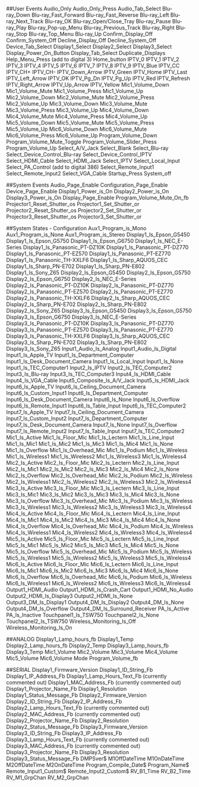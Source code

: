 ##User Events
Audio_Only
Audio_Only_Press
Audio_Tab_Select
Blu-ray_Down
Blu-ray_Fast_Forward
Blu-ray_Fast_Reverse
Blu-ray_Left
Blu-ray_Next_Track
Blu-ray_OK
Blu-ray_Open/Close_Tray
Blu-ray_Pause
Blu-ray_Play
Blu-ray_Pop-up_Menu
Blu-ray_Previous_Track
Blu-ray_Right
Blu-ray_Stop
Blu-ray_Top_Menu
Blu-ray_Up
Confirm_Display_Off
Confirm_System_Off
Decline_Display_Off
Decline_System_Off
Device_Tab_Select
Display1_Select
Display2_Select
Display3_Select
Display_Power_On_Button
Display_Tab_Select
Duplicate_Displays
Help_Menu_Press (add to digital 3)
Home_button
IPTV_0
IPTV_1
IPTV_2
IPTV_3
IPTV_4
IPTV_5
IPTV_6
IPTV_7
IPTV_8
IPTV_9
IPTV_Blue
IPTV_CC
IPTV_CH+
IPTV_CH-
IPTV_Down_Arrow
IPTV_Green
IPTV_Home
IPTV_Last
IPTV_Left_Arrow
IPTV_OK
IPTV_Pg_Dn
IPTV_Pg_Up
IPTV_Red
IPTV_Refresh
IPTV_Right_Arrow
IPTV_Up_Arrow
IPTV_Yellow
Mic1_Volume_Down
Mic1_Volume_Mute
Mic1_Volume_Press
Mic1_Volume_Up
Mic2_Volume_Down
Mic2_Volume_Mute
Mic2_Volume_Press
Mic2_Volume_Up
Mic3_Volume_Down
Mic3_Volume_Mute
Mic3_Volume_Press
Mic3_Volume_Up
Mic4_Volume_Down
Mic4_Volume_Mute
Mic4_Volume_Press
Mic4_Volume_Up
Mic5_Volume_Down
Mic5_Volume_Mute
Mic5_Volume_Press
Mic5_Volume_Up
Mic6_Volume_Down
Mic6_Volume_Mute
Mic6_Volume_Press
Mic6_Volume_Up
Program_Volume_Down
Program_Volume_Mute_Toggle
Program_Volume_Slider_Press
Program_Volume_Up
Select_A/V_Jack
Select_Blank
Select_Blu-ray
Select_Device_Control_Blu-ray
Select_Device_Control_IPTV
Select_HDMI_Cable
Select_HDMI_Jack
Select_IPTV
Select_Local_Input
Select_PA_Control (add to digital 386)
Select_Remote_Input1
Select_Remote_Input2
Select_VGA_Cable
Startup_Press
System_off

##System Events
Audio_Page_Enable
Configuration_Page_Enable
Device_Page_Enable
Display1_Power_is_On
Display2_Power_is_On
Display3_Power_is_On
Display_Page_Enable
Program_Volume_Mute_On_fb
Projector1_Reset_Shutter_os
Projector1_Set_Shutter_or
Projector2_Reset_Shutter_os
Projector2_Set_Shutter_or
Projector3_Reset_Shutter_os
Projector3_Set_Shutter_or

##System States - Configuration
Aux1_Program_is_Mono
Aux1_Program_is_None
Aux1_Program_is_Stereo
Display1_Is_Epson_G5450
Display1_Is_Epson_G5750
Display1_Is_Epson_G6750
Display1_Is_NEC_E-Series
Display1_Is_Panasonic_PT-DZ10K
Display1_Is_Panasonic_PT-DZ770
Display1_Is_Panasonic_PT-EZ570
Display1_Is_Panasonic_PT-EZ770
Display1_Is_Panasonic_TH-XXLF6
Display1_Is_Sharp_AQUOS_CEC
Display1_Is_Sharp_PN-E702
Display1_Is_Sharp_PN-E802
Display1_Is_Sony_Z65
Display2_Is_Epson_G5450
Display2_Is_Epson_G5750
Display2_Is_Epson_G6750
Display2_Is_NEC_E-Series
Display2_Is_Panasonic_PT-DZ10K
Display2_Is_Panasonic_PT-DZ770
Display2_Is_Panasonic_PT-EZ570
Display2_Is_Panasonic_PT-EZ770
Display2_Is_Panasonic_TH-XXLF6
Display2_Is_Sharp_AQUOS_CEC
Display2_Is_Sharp_PN-E702
Display2_Is_Sharp_PN-E802
Display2_Is_Sony_Z65
Display3_Is_Epson_G5450
Display3_Is_Epson_G5750
Display3_Is_Epson_G6750
Display3_Is_NEC_E-Series
Display3_Is_Panasonic_PT-DZ10K
Display3_Is_Panasonic_PT-DZ770
Display3_Is_Panasonic_PT-EZ570
Display3_Is_Panasonic_PT-EZ770
Display3_Is_Panasonic_TH-XXLF6
Display3_Is_Sharp_AQUOS_CEC
Display3_Is_Sharp_PN-E702
Display3_Is_Sharp_PN-E802
Display3_Is_Sony_Z65
Input1_Audio_Is_Analog
Input1_Audio_Is_Digital
Input1_Is_Apple_TV
Input1_Is_Department_Computer
Input1_Is_Desk_Document_Camera
Input1_Is_Local_Input
Input1_Is_None
Input1_Is_TEC_Computer1
Input2_Is_IPTV
Input2_Is_TEC_Computer2
Input3_Is_Blu-ray
Input3_Is_TEC_Computer3
Input4_Is_HDMI_Cable
Input4_Is_VGA_Cable
Input5_Composite_Is_A/V_Jack
Input5_Is_HDMI_Jack
Input6_Is_Apple_TV
Input6_Is_Ceiling_Document_Camera
Input6_Is_Custom_Input1
Input6_Is_Department_Computer
Input6_Is_Desk_Document_Camera
Input6_Is_None
Input6_Is_Overflow
Input6_Is_Remote_Input1
Input6_Is_Table_Input
Input6_Is_TEC_Computer2
Input7_Is_Apple_TV
Input7_Is_Ceiling_Document_Camera
Input7_Is_Custom_Input2
Input7_Is_Department_Computer
Input7_Is_Desk_Document_Camera
Input7_Is_None
Input7_Is_Overflow
Input7_Is_Remote_Input2
Input7_Is_Table_Input
Input7_Is_TEC_Computer2
Mic1_Is_Active
Mic1_Is_Floor_Mic
Mic1_Is_Lectern
Mic1_Is_Line_Input
Mic1_Is_Mic1
Mic1_Is_Mic2
Mic1_Is_Mic3
Mic1_Is_Mic4
Mic1_Is_None
Mic1_Is_Overflow
Mic1_Is_Overhead_Mic
Mic1_Is_Podium
Mic1_Is_Wireless
Mic1_Is_Wireless1
Mic1_Is_Wireless2
Mic1_Is_Wireless3
Mic1_Is_Wireless4
Mic2_Is_Active
Mic2_Is_Floor_Mic
Mic2_Is_Lectern
Mic2_Is_Line_Input
Mic2_Is_Mic1
Mic2_Is_Mic2
Mic2_Is_Mic3
Mic2_Is_Mic4
Mic2_Is_None
Mic2_Is_Overflow
Mic2_Is_Overhead_Mic
Mic2_Is_Podium
Mic2_Is_Wireless
Mic2_Is_Wireless1
Mic2_Is_Wireless2
Mic2_Is_Wireless3
Mic2_Is_Wireless4
Mic3_Is_Active
Mic3_Is_Floor_Mic
Mic3_Is_Lectern
Mic3_Is_Line_Input
Mic3_Is_Mic1
Mic3_Is_Mic2
Mic3_Is_Mic3
Mic3_Is_Mic4
Mic3_Is_None
Mic3_Is_Overflow
Mic3_Is_Overhead_Mic
Mic3_Is_Podium
Mic3_Is_Wireless
Mic3_Is_Wireless1
Mic3_Is_Wireless2
Mic3_Is_Wireless3
Mic3_Is_Wireless4
Mic4_Is_Active
Mic4_Is_Floor_Mic
Mic4_Is_Lectern
Mic4_Is_Line_Input
Mic4_Is_Mic1
Mic4_Is_Mic2
Mic4_Is_Mic3
Mic4_Is_Mic4
Mic4_Is_None
Mic4_Is_Overflow
Mic4_Is_Overhead_Mic
Mic4_Is_Podium
Mic4_Is_Wireless
Mic4_Is_Wireless1
Mic4_Is_Wireless2
Mic4_Is_Wireless3
Mic4_Is_Wireless4
Mic5_Is_Active
Mic5_Is_Floor_Mic
Mic5_Is_Lectern
Mic5_Is_Line_Input
Mic5_Is_Mic1
Mic5_Is_Mic2
Mic5_Is_Mic3
Mic5_Is_Mic4
Mic5_Is_None
Mic5_Is_Overflow
Mic5_Is_Overhead_Mic
Mic5_Is_Podium
Mic5_Is_Wireless
Mic5_Is_Wireless1
Mic5_Is_Wireless2
Mic5_Is_Wireless3
Mic5_Is_Wireless4
Mic6_Is_Active
Mic6_Is_Floor_Mic
Mic6_Is_Lectern
Mic6_Is_Line_Input
Mic6_Is_Mic1
Mic6_Is_Mic2
Mic6_Is_Mic3
Mic6_Is_Mic4
Mic6_Is_None
Mic6_Is_Overflow
Mic6_Is_Overhead_Mic
Mic6_Is_Podium
Mic6_Is_Wireless
Mic6_Is_Wireless1
Mic6_Is_Wireless2
Mic6_Is_Wireless3
Mic6_Is_Wireless4
Output1_HDMI_Audio
Output1_HDMI_Is_Crash_Cart
Output1_HDMI_No_Audio
Output2_HDMI_Is_Display3
Output2_HDMI_Is_None
Output3_DM_Is_Display1
Output4_DM_Is_Display2
Output4_DM_Is_None
Output4_DM_Is_Overflow
Output4_DM_Is_Surround_Receiver
PA_Is_Active
PA_Is_Inactive
Touchpanel1_Is_TSW750
Touchpanel2_Is_None
Touchpanel2_Is_TSW750
Wireless_Monitoring_Is_Off
Wireless_Monitoring_Is_On

##ANALOG
Display1_Lamp_hours_fb
Display1_Temp
Display2_Lamp_hours_fb
Display2_Temp
Display3_Lamp_hours_fb
Display3_Temp
Mic1_Volume
Mic2_Volume
Mic3_Volume
Mic4_Volume
Mic5_Volume
Mic6_Volume
Mode
Program_Volume_fb

##SERIAL
Display1_Firmware_Version
Display1_ID_String_Fb
Display1_IP_Address_Fb
Display1_Lamp_Hours_Text_Fb (currently commented out)
Display1_MAC_Address_Fb (currently commented out)
Display1_Projector_Name_Fb
Display1_Resolution
Display1_Status_Message_Fb
Display2_Firmware_Version
Display2_ID_String_Fb
Display2_IP_Address_Fb
Display2_Lamp_Hours_Text_Fb (currently commented out)
Display2_MAC_Address_Fb (currently commented out)
Display2_Projector_Name_Fb
Display2_Resolution
Display2_Status_Message_Fb
Display3_Firmware_Version
Display3_ID_String_Fb
Display3_IP_Address_Fb
Display3_Lamp_Hours_Text_Fb (currently commented out)
Display3_MAC_Address_Fb (currently commented out)
Display3_Projector_Name_Fb
Display3_Resolution
Display3_Status_Message_Fb
DMPSver$
M1OffDateTime
M1OnDateTime
M2OffDateTime
M2OnDateTime
Program_Compile_Date$
Program_Name$
Remote_Input1_Custom$
Remote_Input2_Custom$
RV_B1_Time
RV_B2_Time
RV_M1_GrpChan
RV_M2_GrpChan